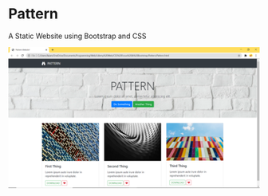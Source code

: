 # Pattern

A Static Website using Bootstrap and CSS

![Pattern Website](https://github.com/laiamanda/Pattern/blob/main/Pattern%20ScreenShot/Screenshot%20(35).png)

